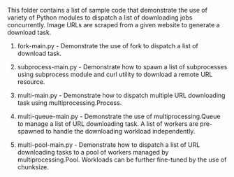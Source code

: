 

This folder contains a list of sample code that demonstrate the use of variety of Python modules to dispatch
a list of downloading jobs concurrently. Image URLs are scraped from a given website to generate a download task.

1. fork-main.py - Demonstrate the use of fork to dispatch a list of download task.

2. subprocess-main.py - Demonstrate how to spawn a list of subprocesses using subprocess module and curl utility to
   download a remote URL resource.
   
3. multi-main.py - Demonstrate how to dispatch multiple URL downloading task using multiprocessing.Process.

4. multi-queue-main.py - Demonstrate the use of multiprocessing.Queue to manage a list of URL downloading task. A list
   of workers are pre-spawned to handle the downloading workload independently.
   
5. multi-pool-main.py - Demonstrate how to dispatch a list of URL downloading tasks to a pool of workers managed by
   multiprocessing.Pool. Workloads can be further fine-tuned by the use of chunksize.
